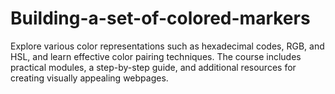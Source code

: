 # Building-a-set-of-colored-markers
Explore various color representations such as hexadecimal codes, RGB, and HSL, and learn effective color pairing techniques. The course includes practical modules, a step-by-step guide, and additional resources for creating visually appealing webpages.
